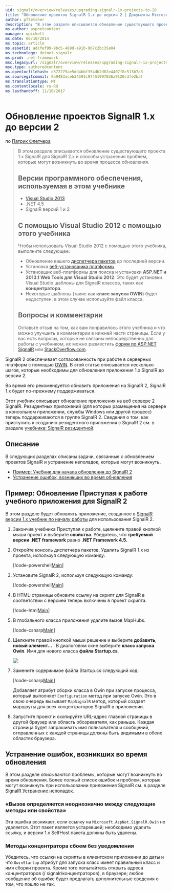 ```yaml
---
uid: signalr/overview/releases/upgrading-signalr-1x-projects-to-20
title: "Обновление проектов SignalR 1.x до версии 2 | Документы Microsoft"
author: pfletcher
description: "В этом разделе описывается обновление существующего проекта 1.x SignalR для SignalR 2.x и способы устранения неполадок, которые могут возникнуть во время обновления..."
ms.author: aspnetcontent
manager: wpickett
ms.date: 06/10/2014
ms.topic: article
ms.assetid: adcfef99-9bc5-489d-a91b-9b7c2bc35e04
ms.technology: dotnet-signalr
ms.prod: .net-framework
msc.legacyurl: /signalr/overview/releases/upgrading-signalr-1x-projects-to-20
msc.type: authoredcontent
ms.openlocfilehash: e372275ae5dd4bbf354db2d02e4407f8c513b7a3
ms.sourcegitcommit: 9a9483aceb34591c97451997036a9120c3fe2baf
ms.translationtype: MT
ms.contentlocale: ru-RU
ms.lasthandoff: 11/10/2017
---
```

<a name="upgrading-signalr-1x-projects-to-version-2"></a>Обновление проектов SignalR 1.x до версии 2
====================
по [Патрик Флетчера](https://github.com/pfletcher)

> В этом разделе описывается обновление существующего проекта 1.x SignalR для SignalR 2.x и способы устранения проблем, которые могут возникнуть во время процесса обновления.
> 
> ## <a name="software-versions-used-in-the-tutorial"></a>Версии программного обеспечения, используемая в этом учебнике
> 
> 
> - [Visual Studio 2013](https://www.microsoft.com/visualstudio/eng/2013-downloads)
> - .NET 4.5
> - SignalR версий 1 и 2
>   
> 
> 
> ## <a name="using-visual-studio-2012-with-this-tutorial"></a>С помощью Visual Studio 2012 с помощью этого учебника
> 
> 
> Чтобы использовать Visual Studio 2012 с помощью этого учебника, выполните следующее:
> 
> - Обновление вашего [диспетчера пакетов](http://docs.nuget.org/docs/start-here/installing-nuget) до последней версии.
> - Установка [веб-установщика платформы](https://www.microsoft.com/web/downloads/platform.aspx).
> - Установщик веб-платформы для поиска и установки **ASP.NET и 2013.1 Web Tools для Visual Studio 2012**. Это будет установки Visual Studio шаблоны для SignalR классов, таких как **концентратора**.
> - Некоторые шаблоны (такие как **класс запуска OWIN**) будет недоступен; в этом случае используйте файл класса.
> 
> 
> ## <a name="questions-and-comments"></a>Вопросы и комментарии
> 
> Оставьте отзыв на том, как вам понравилось этого учебника и что можно улучшить в комментарии в нижней части страницы. Если у вас есть вопросы, которые не связаны непосредственно для работы с учебником, их можно разместить [форум по ASP.NET SignalR](https://forums.asp.net/1254.aspx/1?ASP+NET+SignalR) или [StackOverflow.com](http://stackoverflow.com/).


SignalR 2 обеспечивает согласованность при работе в серверных платформ с помощью [OWIN](http://owin.org). В этой статье описывается несколько шагов, которые необходимы для обновления приложения 1.x SignalR до версии 2.

Во время его рекомендуется обновить приложения на SignalR 2, SignalR 1.x будет по-прежнему поддерживаться.

Этот учебник описывает обновление приложения на веб сервере 2 SignalR. Резидентных приложений (для которых размещения на сервере в консольном приложении, службы Windows или другой процесс) теперь поддерживаются в группе SignalR 2. Сведения о том, как приступить к созданию резидентного приложения с SignalR 2 см. в разделе [учебника: SignalR резидентной](../deployment/tutorial-signalr-self-host.md).

## <a name="contents"></a>Описание

В следующих разделах описаны задачи, связанные с обновлением проектов SignalR и устранение неполадок, которые могут возникнуть.

- [Пример: Учебник для начала обновления до SignalR 2](#example)
- [Устранение ошибок, возникших во время обновления](#troubleshooting)

<a id="example"></a>

## <a name="example-upgrading-the-getting-started-tutorial-application-to-signalr-2"></a>Пример: Обновление Приступая к работе учебного приложения для SignalR 2

В этом разделе будет обновлять приложение, созданное в [SignalR версии 1.x учебник по началу работы](../older-versions/index.md) для использования SignalR 2.

1. Закончив учебника Приступая к работе, щелкните правой кнопкой мыши проект и выберите **свойства**. Убедитесь, что **требуемой версии .NET framework** равно **.NET Framework 4.5.**
2. Откройте консоль диспетчера пакетов. Удалить SignalR 1.x из проекта, используя следующую команду:

    [!code-powershell[Main](upgrading-signalr-1x-projects-to-20/samples/sample1.ps1)]
3. Установите SignalR 2, используя следующую команду:

    [!code-powershell[Main](upgrading-signalr-1x-projects-to-20/samples/sample2.ps1)]
4. В HTML-страницы обновите ссылку на скрипт для SignalR в соответствии с версией теперь включены в проект скрипта.

    [!code-html[Main](upgrading-signalr-1x-projects-to-20/samples/sample3.html)]
5. В глобального класса приложения удалите вызов MapHubs.

    [!code-csharp[Main](upgrading-signalr-1x-projects-to-20/samples/sample4.cs)]
6. Щелкните правой кнопкой мыши решение и выберите **добавить**, **новый элемент...** . В диалоговом окне выберите **класс запуска Owin**. Имя для нового класса **файла Startup.cs**.

    ![](upgrading-signalr-1x-projects-to-20/_static/image1.png)
7. Замените содержимое файла Startup.cs следующий код:

    [!code-csharp[Main](upgrading-signalr-1x-projects-to-20/samples/sample5.cs)]

    Добавляет атрибут сборки класса в Owin при запуске процесса, который выполняет `Configuration` метод при запуске Owin. Это в свою очередь вызывает `MapSignalR` метод, который создает маршруты для всех концентраторов SignalR в приложении.
8. Запустите проект и скопируйте URL-адрес главной страницы в другой браузер или область обозревателя, как раньше. Каждая страница будет запрашивать имя пользователя и сообщений, отправленных с каждой страницы должны быть видимыми в обеих областях браузера.

<a id="troubleshooting"></a>

## <a name="troubleshooting-errors-encountered-during-upgrading"></a>Устранение ошибок, возникших во время обновления

В этом разделе описываются проблемы, которые могут возникнуть во время обновления. Более полный список ошибок и проблем, которые могут возникнуть при использовании приложения SignalR см. в разделе [SignalR Устранение неполадок](../testing-and-debugging/troubleshooting.md).

### <a name="the-call-is-ambiguous-between-the-following-methods-or-properties"></a>«Вызов определяется неоднозначно между следующие методы или свойства»

Эта ошибка возникает, если ссылку на `Microsoft.AspNet.SignalR.Owin` не удаляется. Этот пакет является устаревшей; необходимо удалить ссылку, и версии 1.x SelfHost пакета должны быть удалены.

### <a name="hub-methods-fail-silently"></a>Методы концентратора сбоем без уведомления

Убедитесь, что ссылки на скрипты в клиентском приложении до даты и что `OwinStartup` атрибут для запуска класс имеет правильный класс и имя сборки проекта. Кроме того попытайтесь открыть адреса концентраторов (/ signalr/концентраторов), в браузере; любое сообщение об ошибке будет предлагать дополнительные сведения о том, что пошло не так.
